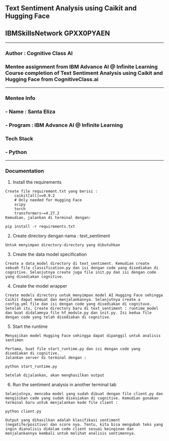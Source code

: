 ## Text Sentiment Analysis using Caikit and Hugging Face
## IBMSkillsNetwork GPXX0PYAEN
---
### Author : Cognitive Class AI
### Mentee assignment from IBM Advance AI @ Infinite Learning Course completion of Text Sentiment Analysis using Caikit and Hugging Face from CognitiveClass.ai
---
### Mentee Info
### - Name : Santa Eliza
### - Program : IBM Advance AI @ Infinite Learning

### Tech Stack
### - Python
--- 
### Documentation
1. Install the requirements
```
Create file requirement.txt yang berisi :
    caikit[all]==0.9.2
    # Only needed for Hugging Face
    scipy
    torch
    transformers~=4.27.2
Kemudian, jalankan di terminal dengan: 

pip install -r requirements.txt
```
2. Create directory dengan nama : text_sentiment
```
Untuk menyimpan directory-directory yang dibutuhkan
```
3. Create  the data model specification
```
Create a data_model directory di text_sentiment. Kemudian create sebuah file classification.py dan isi dengan code yang disediakan di cognitive. Selanjutnya create juga file init.py dan isi dengan code yang disediakan cognitive.
```
4. Create the model wrapper
```
Create models directory untuk menyimpan model AI Hugging Face sehingga Caikit dapat memuat dan menjalankannya. Selanjutnya create a config.yml file dan isi dengan code yang disediakan di cognituve. Setelah itu, Create directory baru di text_sentiment : runtime_model dan buat didalamnya file hf_module.py dan init.py. Isi kedua file dengan code yang telah disediakan di cognitive.
```

5. Start the runtime
```
Menyajikan model Hugging Face sehingga dapat dipanggil untuk analisis sentimen

Pertama, buat file start_runtime.py dan isi dengan code yang disediakan di cognitive.
Jalankan server di terminal dengan :

python start_runtime.py

Setelah dijalankan, akan menghasilkan output
```
6. Run the sentiment analysis in another terminal tab
```
Selanjutnya, mencoba model yang sudah dibuat dengan file client.py dan mengisikan code yang sudah disesiakan di cognitive. Kemudian gunakan terminal baru untuk menjalankan kode file client :

python client.py

Output yang dihasilkan adalah klasifikasi sentiment (negatife/positive) dan score nya. Tentu, kita bisa mengubah teks yang ingin dianalisis didalam code client sesuai keinginan dan menjalankannya kembali untuk melihat analisis sentimennya.
```


